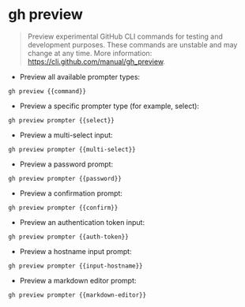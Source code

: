 # gh preview

> Preview experimental GitHub CLI commands for testing and development purposes.
> These commands are unstable and may change at any time.
> More information: <https://cli.github.com/manual/gh_preview>.

- Preview all available prompter types:

`gh preview {{command}}`

- Preview a specific prompter type (for example, select):

`gh preview prompter {{select}}`

- Preview a multi-select input:

`gh preview prompter {{multi-select}}`

- Preview a password prompt:

`gh preview prompter {{password}}`

- Preview a confirmation prompt:

`gh preview prompter {{confirm}}`

- Preview an authentication token input:

`gh preview prompter {{auth-token}}`

- Preview a hostname input prompt:

`gh preview prompter {{input-hostname}}`

- Preview a markdown editor prompt:

`gh preview prompter {{markdown-editor}}`
